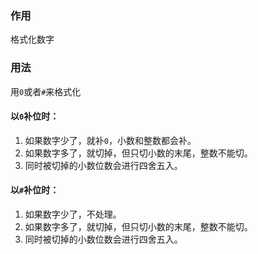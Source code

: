### 作用

格式化数字

### 用法

用`0`或者`#`来格式化

#### 以`0`补位时：

1. 如果数字少了，就补`0`，小数和整数都会补。
2. 如果数字多了，就切掉，但只切小数的末尾，整数不能切。
3. 同时被切掉的小数位数会进行四舍五入。

#### 以`#`补位时：

1. 如果数字少了，不处理。
2. 如果数字多了，就切掉，但只切小数的末尾，整数不能切。
3. 同时被切掉的小数位数会进行四舍五入。